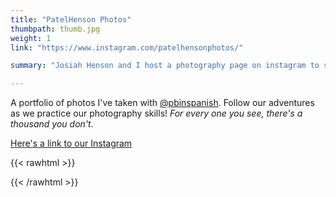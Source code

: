 ```yaml
---
title: "PatelHenson Photos"
thumbpath: thumb.jpg
weight: 1
link: "https://www.instagram.com/patelhensonphotos/"

summary: "Josiah Henson and I host a photography page on instagram to show our photography skills!"

---
```


A portfolio of photos I've taken with [@pbinspanish](https://www.instagram.com/pbinspanish/). Follow our adventures as we practice our photography skills! *For every one you see, there's a thousand you don't*.

[Here's a link to our Instagram](https://www.instagram.com/patelhensonphotos/)


{{< rawhtml >}}
<script src="https://apps.elfsight.com/p/platform.js" defer></script>
<div class="elfsight-app-2a3fb6bf-b7e3-43c9-a55e-71c26e22d7e4"></div>
{{< /rawhtml >}}
